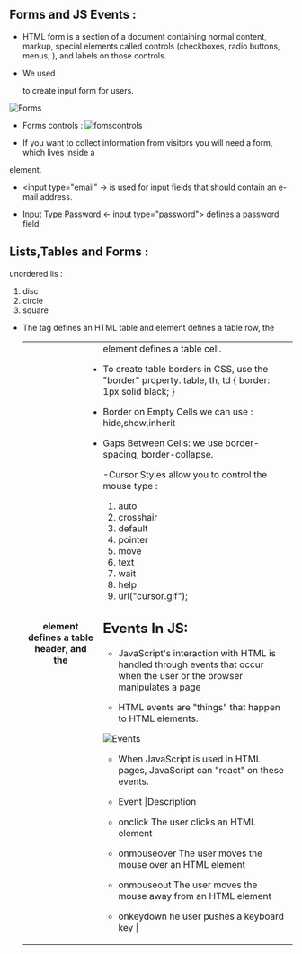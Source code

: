 ## Forms and JS Events :

- HTML form is a section of a document containing normal content, markup, special elements called controls (checkboxes, radio buttons, menus, ), and labels on those controls.

- We used <form> to create input form for users. 

![Forms](https://mobile.htmlgoodies.com/imagesvr_ce/1902/HTML%20Form.PNG)

- Forms controls :
![fomscontrols](https://image.slidesharecdn.com/lecture9-10-160807085530/95/html-forms-6-638.jpg?cb=1470560216)

- If you want to collect information from visitors you will need a form, which lives inside a
<form > element.

- <input type="email" -> is used for input fields that should contain an e-mail address.

- Input Type Password <- input type="password"> defines a password field:

## Lists,Tables and Forms :

unordered lis :
1. disc
2. circle
3. square

 - The <table> tag defines an HTML table and <tr> element defines a table row, the <th> element defines a table header, and the <td> element defines a table cell.

- To create  table borders in CSS, use the "border" property.
table, th, td {
  border: 1px solid black;
}

- Border on Empty Cells we can use : hide,show,inherit

- Gaps Between Cells: we use border-spacing, border-collapse.

 -Cursor Styles allow you to control the mouse type :
1. auto
2. crosshair
3. default
4. pointer
5. move
6. text
7. wait
8. help
9. url("cursor.gif");

## Events In JS:

- JavaScript's interaction with HTML is handled through events that occur when the user or the browser manipulates a page

-  HTML events are "things" that happen to HTML elements.

![Events](https://data-flair.training/blogs/wp-content/uploads/sites/2/2019/07/JavaScript-Event-Types.jpg) 


- When JavaScript is used in HTML pages, JavaScript can "react" on these events.


- Event  |Description                                           
- onclick 	The user clicks an HTML element                    
- onmouseover The user moves the mouse over an HTML element  
- onmouseout The user moves the mouse away from an HTML element 
- onkeydown he user pushes a keyboard key                      |




